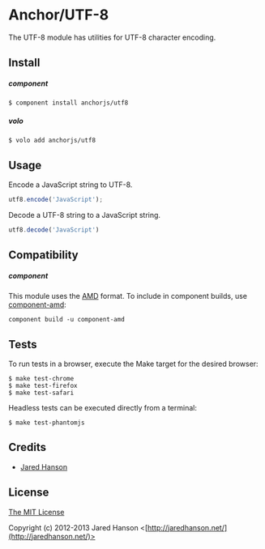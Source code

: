 # Anchor/UTF-8

The UTF-8 module has utilities for UTF-8 character encoding.

## Install

##### component

    $ component install anchorjs/utf8

##### volo

    $ volo add anchorjs/utf8

## Usage

Encode a JavaScript string to UTF-8.

```javascript
utf8.encode('JavaScript');
```

Decode a UTF-8 string to a JavaScript string.

```javascript
utf8.decode('JavaScript')
```

## Compatibility

##### component

This module uses the [AMD](https://github.com/amdjs/amdjs-api) format.  To
include in component builds, use [component-amd](https://github.com/jaredhanson/component-amd):

    component build -u component-amd

## Tests

To run tests in a browser, execute the Make target for the desired browser:

    $ make test-chrome
    $ make test-firefox
    $ make test-safari
    
Headless tests can be executed directly from a terminal:
    
    $ make test-phantomjs

## Credits

  - [Jared Hanson](http://github.com/jaredhanson)

## License

[The MIT License](http://opensource.org/licenses/MIT)

Copyright (c) 2012-2013 Jared Hanson <[http://jaredhanson.net/](http://jaredhanson.net/)>
